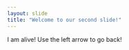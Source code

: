 ```yaml
---
layout: slide
title: "Welcome to our second slide!"
---
```

I am alive!
Use the left arrow to go back!
